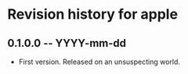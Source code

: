 # Revision history for apple

## 0.1.0.0  -- YYYY-mm-dd

* First version. Released on an unsuspecting world.
